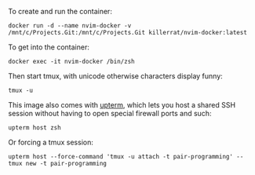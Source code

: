 To create and run the container:
```
docker run -d --name nvim-docker -v /mnt/c/Projects.Git:/mnt/c/Projects.Git killerrat/nvim-docker:latest
```

To get into the container:
```
docker exec -it nvim-docker /bin/zsh
```

Then start tmux, with unicode otherwise characters display funny:
```
tmux -u
```

This image also comes with [upterm](https://github.com/owenthereal/upterm), which lets you host a shared SSH session without having to open special firewall ports and such:
```
upterm host zsh
```
Or forcing a tmux session:
```
upterm host --force-command 'tmux -u attach -t pair-programming' -- tmux new -t pair-programming
```

